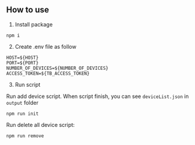 ## How to use

1. Install package
```
npm i
```

2. Create .env file as follow
```
HOST=${HOST}
PORT=${PORT}
NUMBER_OF_DEVICES=${NUMBER_OF_DEVICES}
ACCESS_TOKEN=${TB_ACCESS_TOKEN}
```

3. Run script

Run add device script. When script finish, you can see `deviceList.json` in `output` folder
```
npm run init
```


Run delete all device script:
```
npm run remove
```

